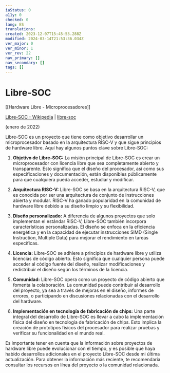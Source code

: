 ```yaml
---
iaStatus: 0
a11y: 0
checked: 0
lang: ES
translations: 
created: 2023-12-07T15:45:53.288Z
modified: 2024-03-14T21:53:36.034Z
ver_major: 0
ver_minor: 1
ver_rev: 22
nav_primary: []
nav_secondary: []
tags: []
---
```

# Libre-SOC

[[Hardware Libre - Microprocesadores]]

[Libre-SOC - Wikipedia](https://en.wikipedia.org/wiki/Libre-SOC) | [libre-soc](https://libre-soc.org/)

(enero de 2022)

Libre-SOC es un proyecto que tiene como objetivo desarrollar un microprocesador basado en la arquitectura RISC-V y que sigue principios de hardware libre. Aquí hay algunos puntos clave sobre Libre-SOC:

1. **Objetivo de Libre-SOC:** La misión principal de Libre-SOC es crear un microprocesador con licencia libre que sea completamente abierto y transparente. Esto significa que el diseño del procesador, así como sus especificaciones y documentación, están disponibles públicamente para que cualquiera pueda acceder, estudiar y modificar.
    
2. **Arquitectura RISC-V:** Libre-SOC se basa en la arquitectura RISC-V, que es conocida por ser una arquitectura de conjunto de instrucciones abierta y modular. RISC-V ha ganado popularidad en la comunidad de hardware libre debido a su diseño limpio y su flexibilidad.
    
3. **Diseño personalizado:** A diferencia de algunos proyectos que solo implementan el estándar RISC-V, Libre-SOC también incorpora características personalizadas. El diseño se enfoca en la eficiencia energética y en la capacidad de ejecutar instrucciones SIMD (Single Instruction, Multiple Data) para mejorar el rendimiento en tareas específicas.
    
4. **Licencia:** Libre-SOC se adhiere a principios de hardware libre y utiliza licencias de código abierto. Esto significa que cualquier persona puede acceder al código fuente del diseño, realizar modificaciones y redistribuir el diseño según los términos de la licencia.
    
5. **Comunidad:** Libre-SOC opera como un proyecto de código abierto que fomenta la colaboración. La comunidad puede contribuir al desarrollo del proyecto, ya sea a través de mejoras en el diseño, informes de errores, o participando en discusiones relacionadas con el desarrollo del hardware.
    
6. **Implementación en tecnología de fabricación de chips:** Una parte integral del desarrollo de Libre-SOC es llevar a cabo la implementación física del diseño en tecnología de fabricación de chips. Esto implica la creación de prototipos físicos del procesador para realizar pruebas y verificar su funcionalidad en el mundo real.
    

Es importante tener en cuenta que la información sobre proyectos de hardware libre puede evolucionar con el tiempo, y es posible que haya habido desarrollos adicionales en el proyecto Libre-SOC desde mi última actualización. Para obtener la información más reciente, te recomendaría consultar los recursos en línea del proyecto o la comunidad relacionada.